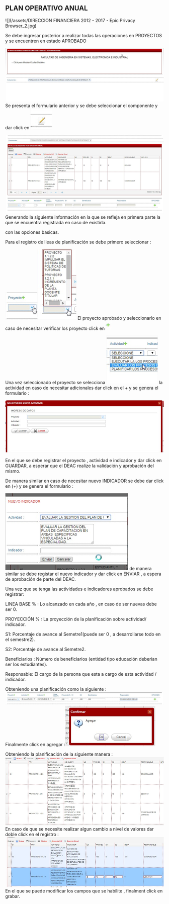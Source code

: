 ## PLAN OPERATIVO ANUAL

![](/assets/DIRECCION FINANCIERA 2012 - 2017 - Epic Privacy Browser_2.jpg)

Se debe ingresar posterior a realizar todas las operaciones en PROYECTOS y se encuentren en estado APROBADO

![](/assets/POA1.jpg)Se presenta el formulario anterior y se debe seleccionar el componente y dar click en ![](/assets/procesar.jpg)

![](/assets/POA2.jpg)Generando la siguiente información en la que se refleja en primera parte la que se encuentra registrada en caso de existirla.

con las opciones basicas.

Para el registro de lieas de planificación se debe primero seleccionar :

![](/assets/pry8.jpg)![](/assets/pry9.jpg)  El proyecto aprobado y seleccionarlo en caso de necesitar verificar los proyecto click en ![](/assets/nuevo9.jpg)

Una vez seleccionado el proyecto se selecciona  ![](/assets/indicador9.jpg) la actividad en caso de necesitar adicionales dar click en el + y se genera el formulario :

![](/assets/nactividad.jpg)

En el que se debe registrar el proyecto , actividad e indicador y dar click en GUARDAR, a esperar que el DEAC realize la validación y aprobación del mismo.

De manera similar en caso de necesitar nuevo INDICADOR se debe dar click en \(+\)  y se genera el formulario :

![](/assets/nindicador.jpg) de manera similar se debe registar el nuevo indicador y dar click en ENVIAR , a espera de aprobación de parte del DEAC.

Una vez que se tenga las actividades e indicadores aprobados se debe registrar:

LINEA BASE % : Lo alcanzado en cada año , en caso de ser nuevas debe ser 0.

PROYECCIÓN % : La proyección de la planificación sobre actividad/ indicador.

S1: Porcentaje de avance al Semetre1\(puede ser 0 , a desarrollarse todo en el semestre2\).

S2: Porcentaje de avance al Semetre2.

Beneficiarios : Número de beneficiarios \(entidad tipo educación deberian ser los estudiantes\).

Responsable: El cargo de la persona que esta a cargo de esta actividad / indicador.

Obteniendo una planificación como la siguiente :![](/assets/P11.jpg)Finalmente click en agregar :![](/assets/P12.jpg)

Obteniendo la planificación de la siguiente manera :![](/assets/p13.jpg)En caso de que se necesite realizar algun cambio a nivel de valores dar doble click en el registro :![](/assets/p14.jpg)En el que se puede modificar los campos que se habilite , finalment click en grabar.



